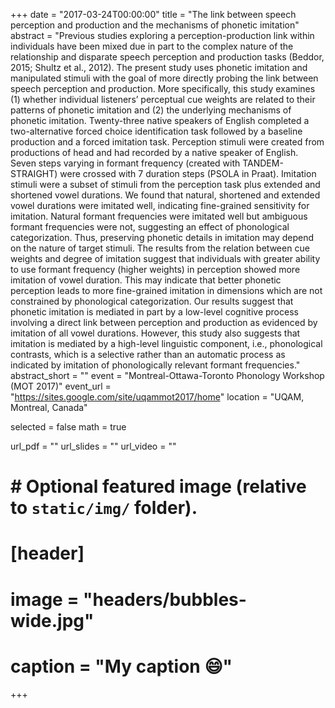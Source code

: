 +++
date = "2017-03-24T00:00:00"
title = "The link between speech perception and production and the mechanisms of phonetic imitation"
abstract = "Previous studies exploring a perception-production link within individuals have been mixed due in part to the complex nature of the relationship and disparate speech perception and production tasks (Beddor, 2015; Shultz et al., 2012). The present study uses phonetic imitation and manipulated stimuli with the goal of more directly probing the link between speech perception and production. More specifically, this study examines (1) whether individual listeners’ perceptual cue weights are related to their patterns of phonetic imitation and (2) the underlying mechanisms of phonetic imitation. Twenty-three native speakers of English completed a two-alternative forced choice identification task followed by a baseline production and a forced imitation task. Perception stimuli were created from productions of head and had recorded by a native speaker of English. Seven steps varying in formant frequency (created with TANDEM-STRAIGHT) were crossed with 7 duration steps (PSOLA in Praat). Imitation stimuli were a subset of stimuli from the perception task plus extended and shortened vowel durations. We found that natural, shortened and extended vowel durations were imitated well, indicating fine-grained sensitivity for imitation. Natural formant frequencies were imitated well but ambiguous formant frequencies were not, suggesting an effect of phonological categorization. Thus, preserving phonetic details in imitation may depend on the nature of target stimuli. The results from the relation between cue weights and degree of imitation suggest that individuals with greater ability to use formant frequency (higher weights) in perception showed more imitation of vowel duration. This may indicate that better phonetic perception leads to more fine-grained imitation in dimensions which are not constrained by phonological categorization. Our results suggest that phonetic imitation is mediated in part by a low-level cognitive process involving a direct link between perception and production as evidenced by imitation of all vowel durations. However, this study also suggests that imitation is mediated by a high-level linguistic component, i.e., phonological contrasts, which is a selective rather than an automatic process as indicated by imitation of phonologically relevant formant frequencies."
abstract_short = ""
event = "Montreal-Ottawa-Toronto Phonology Workshop (MOT 2017)"
event_url = "https://sites.google.com/site/uqammot2017/home"
location = "UQAM, Montreal, Canada"

selected = false
math = true

url_pdf = ""
url_slides = ""
url_video = ""

# # Optional featured image (relative to `static/img/` folder).
# [header]
# image = "headers/bubbles-wide.jpg"
# caption = "My caption :smile:"

+++
